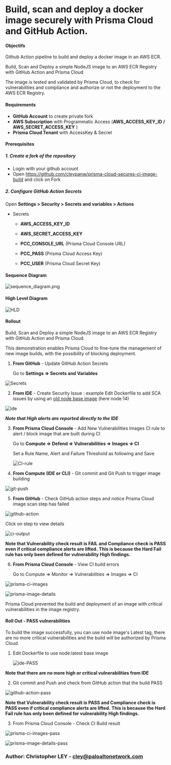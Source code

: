 # Build, scan and deploy a docker image securely with Prisma Cloud and GitHub Action.



#### Objectifs

Github Action pipeline to build and deploy a docker image in an AWS ECR.

Build, Scan and Deploy a simple NodeJS image to an AWS ECR Registry with GitHub Action and Prisma Cloud

The image is tested and validated by Prisma Cloud, to check for vulnerabilities and compliance and authorize or not the deployment to the AWS ECR Registry.

#### Requirements

- **GitHub Account** to create private fork
- **AWS Subscription** with Programmatic Access (**AWS_ACCESS_KEY_ID / AWS_SECRET_ACCESS_KEY** )
- **Prisma Cloud Tenant** with AccessKey & Secret

#### Prerequisites

##### 1. Create a fork of the repository

- Login with your github account
- Open https://github.com/cleypanw/prisma-cloud-secures-ci-image-build and click on Fork



##### 2. Configure GitHub Action Secrets

Open **Settings > Security > Secrets and variables > Actions**

- Secrets

  - **AWS_ACCESS_KEY_ID**

  - **AWS_SECRET_ACCESS_KEY**

  - **PCC_CONSOLE_URL** (Prisma Cloud Console URL)

  - **PCC_PASS** (Prisma Cloud Access Key)

  - **PCC_USER** (Prisma Cloud Secret Key)

    



#### Sequence Diagram

![sequence_diagram.png](images/sequence_diagram.png)



#### High Level Diagram 

![HLD](images/hld.png)



#### Rollout

Build, Scan and Deploy a simple NodeJS image to an AWS ECR Registry with GitHub Action and Prisma Cloud.

This demonstration enables Prisma Cloud to fine-tune the management of new image builds, with the possibility of blocking deployment.



1. **From GitHub** - Update GitHub Action Secrets

   Go to **Settings => Secrets and Variables**

![Secrets](images/variables_secrets.png)





2. **From IDE** - Create Security Issue : example Edit Dockerfile to add SCA issues by using an [old node base image](https://hub.docker.com/_/node/tags) (here node:14)

![ide](images/ide.png)

***Note that High alerts are reported directly to the IDE***

3. **From Prisma Cloud Console** -  Add New Vulnerabilities Images CI rule to alert / block  image that are built during CI

   Go to **Compute => Defend => Vulnerabilities => Images => CI**

   Set a Rule Name, Alert and Failure Threshold as following and Save

   ![CI-rule](images/CI-rule.png)



4. **From Compute (IDE or CLI)** - Git commit and Git Push to trigger image building

![git-push](images/git-push.png)

5. **From GitHub** -  Check GitHub action steps and notice Prisma Cloud image scan step has failed

![github-action](images/github-action.png)

Click on step to view details

![ci-output](images/ci-output.png)

**Note that Vulnerability check result is FAIL and Compliance check is PASS even if critical compliance alerts are lifted.**
**This is because the Hard Fail rule has only been defined for vulnerability High findings.**

6. **From Prisma Cloud Console** - View CI build errors

   Go to Compute => Monitor => Vulnerabilities => Images => CI 

![prisma-ci-images](images/prisma-ci-images.png)



![prisma-image-details](images/prisma-image-details.png)

Prisma Cloud prevented the build and deployment of an image with critical vulnerabilities in the image registry.



#### Roll Out - PASS vulnerabilities 

To build the image successfully, you can use node image's Latest tag, there are no more critical vulnerabilities and the build will be authorized by Prisma Cloud.

1. Edit Dockerfile to use node:latest base image

   ![ide-PASS](images/ide-PASS.png)

**Note that there are no more high or critical vulnerabilities from IDE**

2. Git commit and Push and check from GitHub action that the build PASS

![github-action-pass](images/github-action-pass.png)

**Note that Vulnerability check result is PASS and Compliance check is PASS even if critical compliance alerts are lifted.**
**This is because the Hard Fail rule has only been defined for vulnerability High findings.**

3. From Prisma Cloud Console - Check CI Build result

![prisma-ci-images-pass](images/prisma-ci-images-pass.png)

![prisma-image-details-pass](images/prisma-image-details-pass.png)



### Author: Christopher LEY - cley@paloaltonetwork.com
